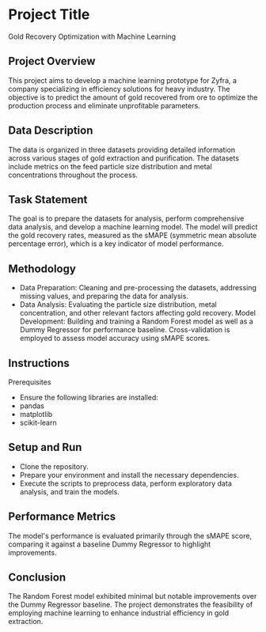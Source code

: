 # Project Title
Gold Recovery Optimization with Machine Learning

## Project Overview
This project aims to develop a machine learning prototype for Zyfra, a company specializing in efficiency solutions for heavy industry. The objective is to predict the amount of gold recovered from ore to optimize the production process and eliminate unprofitable parameters. 

## Data Description
The data is organized in three datasets providing detailed information across various stages of gold extraction and purification. The datasets include metrics on the feed particle size distribution and metal concentrations throughout the process.

## Task Statement
The goal is to prepare the datasets for analysis, perform comprehensive data analysis, and develop a machine learning model. The model will predict the gold recovery rates, measured as the sMAPE (symmetric mean absolute percentage error), which is a key indicator of model performance.

## Methodology
- Data Preparation: Cleaning and pre-processing the datasets, addressing missing values, and preparing the data for analysis.
- Data Analysis: Evaluating the particle size distribution, metal concentration, and other relevant factors affecting gold recovery.
Model Development: Building and training a Random Forest model as well as a Dummy Regressor for performance baseline. Cross-validation is employed to assess model accuracy using sMAPE scores.

## Instructions
Prerequisites
- Ensure the following libraries are installed:
- pandas
- matplotlib
- scikit-learn

## Setup and Run
- Clone the repository.
- Prepare your environment and install the necessary dependencies.
- Execute the scripts to preprocess data, perform exploratory data analysis, and train the models.

## Performance Metrics
The model's performance is evaluated primarily through the sMAPE score, comparing it against a baseline Dummy Regressor to highlight improvements.

## Conclusion
The Random Forest model exhibited minimal but notable improvements over the Dummy Regressor baseline. The project demonstrates the feasibility of employing machine learning to enhance industrial efficiency in gold extraction.
